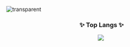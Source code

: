 <!--타이틀 부분-->
![transparent](https://capsule-render.vercel.app/api?type=transparent&fontColor=4daad4&text=Hello%21&height=150&fontSize=60&desc=Welcom%20to%20igson%27s%20github%21&descAlignY=75&descAlign=60&animation=blinking)

<!--내용 부분-->
<h3 align="center">✨ Top Langs ✨</h3>
<div align="center">
  <img src="https://github-readme-stats.vercel.app/api/top-langs/?username=IGSON2&layout=pie"/>&nbsp
</div>
